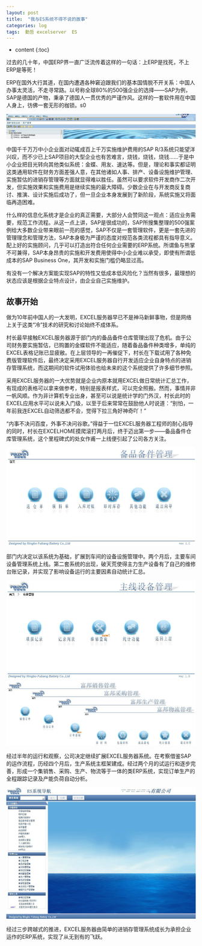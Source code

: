 ```yaml
---
layout: post
title:  "我与ES系统不得不说的故事"
categories: log
tags:  勤哲 excelserver  ES
---
```


* content
{:toc}

过去的几十年，中国ERP界一直广泛流传着这样的一句话：上ERP是找死，不上ERP是等死！

ERP在国外大行其道，在国内遭遇各种窘迫跟我们的基本国情脱不开关系：中国人办事太灵活，不走寻常路。以号称全球80%的500强企业的选择——SAP为例，SAP是德国的产物，秉承了德国人一贯优秀的严谨作风。这样的一套软件用在中国人身上，彷佛一套无形的枷锁。s0

![](/img/mystory1.jpg)

中国千千万万中小企业面对动辄成百上千万实施维护费用的SAP R/3系统只能望洋兴叹，而不少已上SAP项目的大型企业也有苦难言，烧钱，烧钱，烧钱……于是中小企业把目光转向其他类似系统：金蝶、用友、速达等。但是，理论和事实都证明这类通用软件在财务方面差强人意，在其他诸如人事、排产、设备设施维护管理、实施暂估的进销存管理等方面就显得难以胜任。虽然可以要求软件开发商作二次开发，但实施效果和实施费用是继续实施的最大障碍。少数企业在与开发商反复商讨、推演、设计实施后成功了，但一旦企业本身发展到了新阶段，系统实施又将面临再造困难。

什么样的信息化系统才是企业的真正需要，大部分人会赞同这一观点：适应业务需要，规范工作流程。从这一点上讲，SAP是很成功的，SAP所搜集整理的500强案例给大多数企业带来眼前一亮的感觉，SAP不仅是一套管理软件，更是一套先进的管理理念和管理方法，SAP本身极为严谨的态度对规范各类流程都具有指导意义。配上好的实施顾问，几乎可以打造出符合任何企业需要的ERP系统。所谓鱼与熊掌不可兼得，SAP本身昂贵的实施和开发费用使得中小企业难以承受，即使有所谓低成本的SAP Business One，其开发和实施门槛仍略显过高。

有没有一个解决方案能实现SAP的特性又低成本低风险化？当然有很多，最理想的状态应该是根据企业特点设计，由企业自己实施维护。

## 故事开始

做为10年前中国人的一大发明，EXCEL服务器早已不是神马新鲜事物，但是网络上关于这类“冷”技术的研究和讨论始终不成体系。

村长最早接触EXCEL服务器源于部门内的备品备件仓库管理出现了危机。由于公司财务要实施暂估，已购置的金蝶软件不能适应，随着备品备件种类增多，单纯的EXCEL表格记账已显疲敝。在上层领导的一再催促下，村长在下载试用了各种免费版管理软件后，最终决定采用EXCEL服务器自行开发适应企业自身特点的进销存管理系统，而这期间的软件试用体验也给未来的这个系统提供了许多细节参照。

采用EXCEL服务器的一大优势就是企业内原本就用EXCEL做日常统计汇总工作，有现成的表格可以拿来做参考，特别是报表样式，可以完全照搬。然而，事情并非一帆风顺。作为非计算机专业出身，甚至可以说是统计学的门外汉，村长此时的EXCEL应用水平可以说未入门级，以至于后来常常在鼓励他人时说道：“别怕，一年前我连EXCEL自动筛选都不会，觉得下拉三角好神奇吖！”

“内事不决问百度，外事不决问谷歌。”得益于一位EXCEL服务器工程师的耐心指导的同时，村长在EXCELHOME摸爬滚打两月后，终于迈出第一步——备品备件仓库管理系统，这个里程碑式的处女作甫一上线便引起了公司各方关注。

![](/img/mystory2.jpg)

部门内决定以该系统为基础，扩展到车间的设备设施管理中。两个月后，主要车间设备管理系统上线。第二套系统的出现，破天荒使得主力生产设备有了自己的维修台账记录，并实现了影响设备运行的主要因素自动统计汇总。

![](/img/mystory3.jpg)
![](/img/mystory4.jpg)

 

经过半年的运行和观察，公司决定继续扩展EXCEL服务器系统。在考察借鉴SAP的运作流程，历经四个月后，生产系统主框架建成。经过两个月的试运行和逐步完善，形成一个集销售、采购、生产、物流等于一体的类ERP系统，实现订单生产的全程跟踪记录及产能负荷自动分析。

![](/img/mystory5.jpg)

经过三步跨越式的推进，EXCEL服务器由简单的进销存管理系统成长为承担企业运作的ERP系统，实现了从无到有的飞跃。
